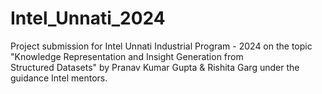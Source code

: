 # Intel_Unnati_2024
Project submission for Intel Unnati Industrial Program - 2024 on the topic "Knowledge Representation and Insight Generation from Structured Datasets" by Pranav Kumar Gupta &amp; Rishita Garg under the guidance Intel mentors.
